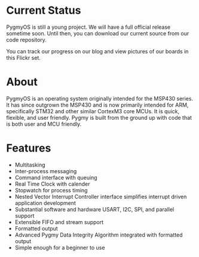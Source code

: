 Current Status
==============

PygmyOS is still a young project. We will have a full official release sometime
soon. Until then, you can download our current source from our code repository.

You can track our progress on our blog and view pictures of our boards in this
Flickr set.

About
=====

PygmyOS is an operating system originally intended for the MSP430 series. It
has since outgrown the MSP430 and is now primarily intended for ARM,
specifically STM32 and other similar CortexM3 core MCUs. It is quick, flexible,
and user friendly. Pygmy is built from the ground up with code that is both
user and MCU friendly.

Features
========

- Multitasking
- Inter-process messaging
- Command interface with queuing
- Real Time Clock with calender
- Stopwatch for process timing
- Nested Vector Interrupt Controller interface simplifies interrupt driven application development
- Substantial software and hardware USART, I2C, SPI, and parallel support
- Extensible FIFO and stream support
- Formatted output
- Advanced Pygmy Data Integrity Algorithm integrated with formatted output
- Simple enough for a beginner to use
